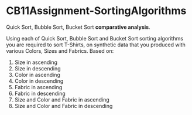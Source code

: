 # CB11Assignment-SortingAlgorithms
Quick Sort, Bubble Sort, Bucket Sort **comparative analysis**.

Using each of Quick Sort, Bubble Sort and Bucket Sort sorting algorithms you are required to sort T-Shirts,
on synthetic data that you produced with various Colors, Sizes and Fabrics. 
Based on:
1. Size in ascending 
2. Size in descending 
3. Color in ascending 
4. Color in descending 
5. Fabric in ascending 
6. Fabric in descending 
7. Size and Color and Fabric in ascending 
8. Size and Color and Fabric in descending 
